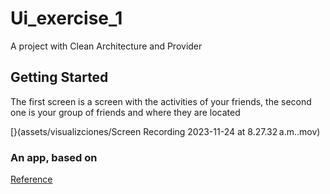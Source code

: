 # Ui_exercise_1

A project with Clean Architecture and Provider

## Getting Started

The first screen is a screen with the activities of your friends, the second one is your group of friends and where they are located

[}(assets/visualizciones/Screen Recording 2023-11-24 at 8.27.32 a.m..mov)

### An app, based on

[Reference](https://dribbble.com/shots/23041928-Social-Media-Mobile-iOS-App)
